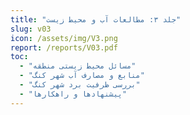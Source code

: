 ```yaml
---
title: "جلد ۳: مطالعات آب و محیط زیست"
slug: v03
icon: /assets/img/V3.png
report: /reports/V03.pdf
toc:
  - "مسائل محیط زیستی منطقه"
  - "منابع و مصارف آب شهر کنگ"
  - "بررسی ظرفیت برد شهر کنگ"
  - "پیشنهادها و راهکارها"
---
```

